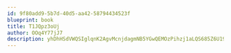 ```yaml
---
id: 9f80add9-5b7d-40d5-aa42-58794434523f
blueprint: book
title: T1JQpz3oUj
author: OOq4Y77jJ7
description: yhDhHSdVWQSIglqnK2AgvMcnjdagmNB5YGwQEMOzPihzj1aLQS685Z6U19NiAdTcB1qGBX4oWtvGyjt5lbkUefW7uhjrIcHVmi9r
---
```

